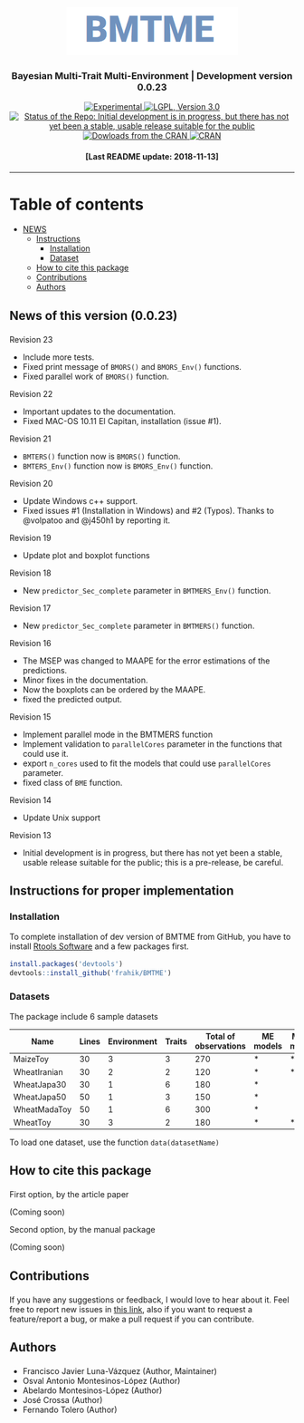 
<p align="center">

<a href="https://github.com/frahik/BMTME">
<img src="Logo.png" alt="BMTME Logo"/> </a>

<h3 align="center">

Bayesian Multi-Trait Multi-Environment | Development version 0.0.23

</h4>

<p align="center">

<a href="https://www.tidyverse.org/lifecycle/#experimental">
<img src="https://img.shields.io/badge/lifecycle-experimental-orange.svg" alt="Experimental">
</a> <a href="https://www.gnu.org/licenses/lgpl-3.0">
<img src="https://img.shields.io/badge/License-LGPL%20v3-blue.svg" alt="LGPL, Version 3.0">
</a> <a href="http://www.repostatus.org/#wip">
<img src="http://www.repostatus.org/badges/latest/wip.svg" alt="Status of the Repo:  Initial development is in progress, but there has not yet been a stable, usable release suitable for the public">
</a> <a href="">
<img src="http://cranlogs.r-pkg.org/badges/BMTME" alt="Dowloads from the CRAN">
</a> <a href="https://cran.r-project.org/package=BMTME">
<img src="http://www.r-pkg.org/badges/version-ago/BMTME" alt="CRAN">
</a>

</p>

<h4 align="center">

\[Last README update: 2018-11-13\]

</h4>

</p>

-----

# Table of contents

  - [NEWS](#news)
      - [Instructions](#instructions)
          - [Installation](#install)
          - [Dataset](#data)
      - [How to cite this package](#cite)
      - [Contributions](#contributions)
      - [Authors](#authors)

<h2 id="news">

News of this version (0.0.23)

</h2>

Revision 23

  - Include more tests.
  - Fixed print message of `BMORS()` and `BMORS_Env()` functions.
  - Fixed parallel work of `BMORS()` function.

Revision 22

  - Important updates to the documentation.
  - Fixed MAC-OS 10.11 El Capitan, installation (issue \#1).

Revision 21

  - `BMTERS()` function now is `BMORS()` function.
  - `BMTERS_Env()` function now is `BMORS_Env()` function.

Revision 20

  - Update Windows c++ support.
  - Fixed issues \#1 (Installation in Windows) and \#2 (Typos). Thanks
    to @volpatoo and @j450h1 by reporting it.

Revision 19

  - Update plot and boxplot functions

Revision 18

  - New `predictor_Sec_complete` parameter in `BMTMERS_Env()` function.

Revision 17

  - New `predictor_Sec_complete` parameter in `BMTMERS()` function.

Revision 16

  - The MSEP was changed to MAAPE for the error estimations of the
    predictions.
  - Minor fixes in the documentation.
  - Now the boxplots can be ordered by the MAAPE.
  - fixed the predicted output.

Revision 15

  - Implement parallel mode in the BMTMERS function
  - Implement validation to `parallelCores` parameter in the functions
    that could use it.
  - export `n_cores` used to fit the models that could use
    `parallelCores` parameter.
  - fixed class of `BME` function.

Revision 14

  - Update Unix support

Revision 13

  - Initial development is in progress, but there has not yet been a
    stable, usable release suitable for the public; this is a
    pre-release, be careful.

<h2 id="instructions">

Instructions for proper implementation

</h2>

<h3 id="install">

Installation

</h3>

To complete installation of dev version of BMTME from GitHub, you have
to install [Rtools
Software](https://cran.r-project.org/bin/windows/Rtools/) and a few
packages first.

``` r
install.packages('devtools')
devtools::install_github('frahik/BMTME')
```

<h3 id="data">

Datasets

</h3>

The package include 6 sample
datasets

| Name         | Lines | Environment | Traits | Total of observations | ME models | MTME models |
| ------------ | ----- | ----------- | ------ | --------------------- | --------- | ----------- |
| MaizeToy     | 30    | 3           | 3      | 270                   | \*        | \*          |
| WheatIranian | 30    | 2           | 2      | 120                   | \*        | \*          |
| WheatJapa30  | 30    | 1           | 6      | 180                   | \*        |             |
| WheatJapa50  | 50    | 1           | 3      | 150                   | \*        |             |
| WheatMadaToy | 50    | 1           | 6      | 300                   | \*        |             |
| WheatToy     | 30    | 3           | 2      | 180                   | \*        | \*          |

To load one dataset, use the function `data(datasetName)`

<h2 id="cite">

How to cite this package

</h2>

First option, by the article paper

(Coming soon)

Second option, by the manual package

(Coming soon)

<h2 id="contributions">

Contributions

</h2>

If you have any suggestions or feedback, I would love to hear about it.
Feel free to report new issues in [this
link](https://github.com/frahik/BMTME/issues/new), also if you want to
request a feature/report a bug, or make a pull request if you can
contribute.

<h2 id="authors">

Authors

</h2>

  - Francisco Javier Luna-Vázquez (Author, Maintainer)
  - Osval Antonio Montesinos-López (Author)
  - Abelardo Montesinos-López (Author)
  - José Crossa (Author)
  - Fernando Tolero (Author)
